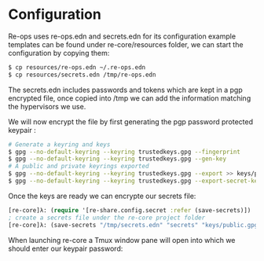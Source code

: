 # Configuration

Re-ops uses re-ops.edn and secrets.edn for its configuration example templates can be found under re-core/resources folder, we can start the configuration by copying them:

```bash
$ cp resources/re-ops.edn ~/.re-ops.edn
$ cp resources/secrets.edn /tmp/re-ops.edn
```
The secrets.edn includes passwords and tokens which are kept in a pgp encrypted file, once copied into /tmp we can add the information matching the hypervisors we use.


We will now encrypt the file by first generating the pgp password protected keypair :

```bash
# Generate a keyring and keys
$ gpg --no-default-keyring --keyring trustedkeys.gpg --fingerprint
$ gpg --no-default-keyring --keyring trustedkeys.gpg --gen-key
# A public and private keyrings exported
$ gpg --no-default-keyring --keyring trustedkeys.gpg --export >> keys/public.gpg
$ gpg --no-default-keyring --keyring trustedkeys.gpg --export-secret-keys >> keys/secret.gpg"
```

Once the keys are ready we can encrypte our secrets file:

```clojure
[re-core]λ: (require '[re-share.config.secret :refer (save-secrets)])
; create a secrets file under the re-core project folder
[re-core]λ: (save-secrets "/tmp/secrets.edn" "secrets" "keys/public.gpg")
```
When launching re-core a Tmux window pane will open into which we should enter our keypair password:



